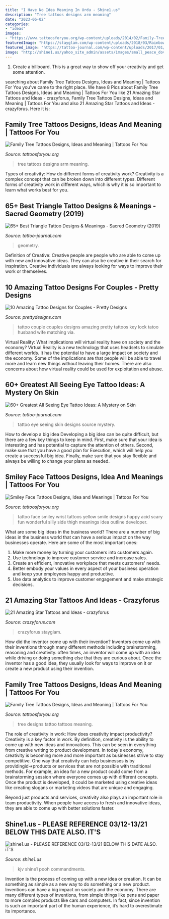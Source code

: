 ```yaml
---
title: "I Have No Idea Meaning In Urdu - Shine1.us"
description: "Tree tattoos designs arm meaning"
date: "2023-06-02"
categories:
- "ideas"
images:
- "https://www.tattoosforyou.org/wp-content/uploads/2014/02/Family-Tree-Tattoos-on-Arm.jpg"
featuredImage: "https://stayglam.com/wp-content/uploads/2018/03/Rainbow-Stars.jpg"
featured_image: "https://tattoo-journal.com/wp-content/uploads/2017/01/All-Seeing-Eye-Tattoo-44-650x650.jpg"
image: "http://shine1.us/yahoo_site_admin/assets/images/small_peace_dove.21160023_std.png"
---
```



1. Create a billboard. This is a great way to show off your creativity and get some attention.

	

		
searching about Family Tree Tattoos Designs, Ideas and Meaning | Tattoos For You you've came to the right place. We have 8 Pics about Family Tree Tattoos Designs, Ideas and Meaning | Tattoos For You like 21 Amazing Star Tattoos and Ideas - crazyforus, Family Tree Tattoos Designs, Ideas and Meaning | Tattoos For You and also 21 Amazing Star Tattoos and Ideas - crazyforus. Here it is:
		
    
## Family Tree Tattoos Designs, Ideas And Meaning | Tattoos For You

<img loading=lazy src="https://www.tattoosforyou.org/wp-content/uploads/2014/02/Family-Tree-Tattoos-on-Arm.jpg" onerror="this.onerror=null;this.src='https://tse3.mm.bing.net/th?id=OIP.RzF1eHCoL4E7aWTyQMoDqAHaHa&amp;pid=15.1';" alt="Family Tree Tattoos Designs, Ideas and Meaning | Tattoos For You">

_Source: tattoosforyou.org_

>tree tattoos designs arm meaning. 

	

Types of creativity: How do different forms of creativity work?
Creativity is a complex concept that can be broken down into different types. Different forms of creativity work in different ways, which is why it is so important to learn what works best for you.

    
## 65+ Best Triangle Tattoo Designs &amp; Meanings - Sacred Geometry (2019)

<img loading=lazy src="https://tattoo-journal.com/wp-content/uploads/2015/09/triangle-tattoo-5.jpg" onerror="this.onerror=null;this.src='https://tse4.mm.bing.net/th?id=OIP.NhQk0_W744yxdF26HXGefQHaHa&amp;pid=15.1';" alt="65+ Best Triangle Tattoo Designs &amp; Meanings - Sacred Geometry (2019)">

_Source: tattoo-journal.com_

>geometry. 

	

Definition of Creative:
Creative people are people who are able to come up with new and innovative ideas. They can also be creative in their search for inspiration. Creative individuals are always looking for ways to improve their work or themselves.

    
## 10 Amazing Tattoo Designs For Couples - Pretty Designs

<img loading=lazy src="http://www.prettydesigns.com/wp-content/uploads/2014/09/Pretty-Couple-Tattoo.jpg" onerror="this.onerror=null;this.src='https://tse2.mm.bing.net/th?id=OIP.vAN078uq8_2wDSuOPsnsggHaJ4&amp;pid=15.1';" alt="10 Amazing Tattoo Designs for Couples - Pretty Designs">

_Source: prettydesigns.com_

>tattoo couple couples designs amazing pretty tattoos key lock tatoo husband wife matching via. 

	

Virtual Reality: What implications will virtual reality have on society and the economy?
Virtual Reality is a new technology that uses headsets to simulate different worlds. It has the potential to have a large impact on society and the economy. Some of the implications are that people will be able to travel more and learn new things without leaving their homes. There are also concerns about how virtual reality could be used for exploitation and abuse.

    
## 60+ Greatest All Seeing Eye Tattoo Ideas: A Mystery On Skin

<img loading=lazy src="https://tattoo-journal.com/wp-content/uploads/2017/01/All-Seeing-Eye-Tattoo-44-650x650.jpg" onerror="this.onerror=null;this.src='https://tse3.mm.bing.net/th?id=OIP.GZVbeRnzSw3KG_GP16XJqQHaHa&amp;pid=15.1';" alt="60+ Greatest All Seeing Eye Tattoo Ideas: A Mystery on Skin">

_Source: tattoo-journal.com_

>tattoo eye seeing skin designs source mystery. 

	

How to develop a big idea
Developing a big idea can be quite difficult, but there are a few key things to keep in mind. First, make sure that your idea is interesting and has potential to capture the attention of others. Second, make sure that you have a good plan for Execution, which will help you create a successful big idea. Finally, make sure that you stay flexible and always be willing to change your plans as needed.

    
## Smiley Face Tattoos Designs, Idea And Meanings | Tattoos For You

<img loading=lazy src="http://www.tattoosforyou.org/wp-content/uploads/2016/02/Smiley-Face-Tattoo.jpg" onerror="this.onerror=null;this.src='https://tse3.mm.bing.net/th?id=OIP.VtejPtqssLDolRJiaxRCiAHaFj&amp;pid=15.1';" alt="Smiley Face Tattoos Designs, Idea and Meanings | Tattoos For You">

_Source: tattoosforyou.org_

>tattoo face smiley wrist tattoos yellow smile designs happy acid scary fun wonderful silly side thigh meanings idea outline developer. 

	

What are some big ideas in the business world?
There are a number of big ideas in the business world that can have a serious impact on the way businesses operate. Here are some of the most important ones: 
1. Make more money by turning your customers into customers again.
2. Use technology to improve customer service and increase sales.
3. Create an efficient, innovative workplace that meets customers' needs.
4. Better embody your values in every aspect of your business operation and keep your employees happy and productive.
5. Use data analytics to improve customer engagement and make strategic decisions.

    
## 21 Amazing Star Tattoos And Ideas - Crazyforus

<img loading=lazy src="https://stayglam.com/wp-content/uploads/2018/03/Rainbow-Stars.jpg" onerror="this.onerror=null;this.src='https://tse4.mm.bing.net/th?id=OIP.Vz6fpQ9ExfE_cvT-L_JkVwHaHa&amp;pid=15.1';" alt="21 Amazing Star Tattoos and Ideas - crazyforus">

_Source: crazyforus.com_

>crazyforus stayglam. 

	

How did the inventor come up with their invention?
Inventors come up with their inventions through many different methods including brainstorming, reasoning and creativity. often times, an inventor will come up with an idea while driving or doing something else that they are curious about. Once the inventor has a good idea, they usually look for ways to improve on it or create a new product using their invention.

    
## Family Tree Tattoos Designs, Ideas And Meaning | Tattoos For You

<img loading=lazy src="http://www.tattoosforyou.org/wp-content/uploads/2013/11/Family-Tree-Tattoo-Designs.jpg" onerror="this.onerror=null;this.src='https://tse1.mm.bing.net/th?id=OIP.dYzZgv6j3p2xy3Q3JJKTDAHaLG&amp;pid=15.1';" alt="Family Tree Tattoos Designs, Ideas and Meaning | Tattoos For You">

_Source: tattoosforyou.org_

>tree designs tattoo tattoos meaning. 

	

The role of creativity in work: How does creativity impact productivity?
Creativity is a key factor in work. By definition, creativity is the ability to come up with new ideas and innovations. This can be seen in everything from creative writing to product development. In today's economy, creativity is becoming more and more important as businesses strive to stay competitive.
One way that creativity can help businesses is by providingid→products or services that are not possible with traditional methods. For example, an idea for a new product could come from a brainstorming session where everyone comes up with different concepts. Once the product is developed, it could be marketed using creative ideas like creating slogans or marketing videos that are unique and engaging.

Beyond just products and services, creativity also plays an important role in team productivity. When people have access to fresh and innovative ideas, they are able to come up with better solutions faster.

    
## Shine1.us - PLEASE REFERENCE 03/12-13/21 BELOW THIS DATE ALSO. IT&#039;S

<img loading=lazy src="http://shine1.us/yahoo_site_admin/assets/images/small_peace_dove.21160023_std.png" onerror="this.onerror=null;this.src='https://tse2.mm.bing.net/th?id=OIP.hcb0kviGiruDldPILui_zAAAAA&amp;pid=15.1';" alt="shine1.us - PLEASE REFERENCE 03/12-13/21 BELOW THIS DATE ALSO. iT&#039;S">

_Source: shine1.us_

>kjv shine1 pooh commandments. 

	

Invention is the process of coming up with a new idea or creation. It can be something as simple as a new way to do something or a new product. Inventions can have a big impact on society and the economy. There are many different types of inventions, from simple things like pens and paper to more complex products like cars and computers. In fact, since invention is such an important part of the human experience, it’s hard to overestimate its importance.

